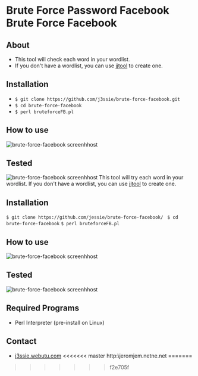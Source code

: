 Brute Force Password Facebook
Brute Force Facebook
====================

About
-----
- This tool will check each word in your wordlist.
- If you don't have a wordlist, you can use [jjtool](https://github.com/j3ssie/jjtool-master) to create one.

Installation
------------
- `$ git clone https://github.com/j3ssie/brute-force-facebook.git `
- `$ cd brute-force-facebook`
- `$ perl bruteforceFB.pl`

How to use
----------
![brute-force-facebook screenhhost](https://github.com/j3ssie/brute-force-facebook/blob/master/assets/1.png)

Tested
------
![brute-force-facebook screenhhost](https://github.com/j3ssie/brute-force-facebook/blob/master/assets/2.png)
This tool will try each word in your wordlist.
If you don't have a wordlist, you can use [jjtool](https://github.com/j3ssie/jjtool-master) to create one.

Installation
------------
`$ git clone https://github.com/jessie/brute-force-facebook/ `
`$ cd brute-force-facebook`
`$ perl bruteforceFB.pl`

How to use
----------
![brute-force-facebook screenhhost](https://raw.github.com/jessie/brute-force-facebook/assets/1.png)

Tested
------
![brute-force-facebook screenhhost](https://raw.github.com/jessie/brute-force-facebook/assets/2.png)

Required Programs
-----------------
- Perl Interpreter (pre-install on Linux)

Contact
-------
- [j3ssie.webutu.com](http://j3ssie.webutu.com/)
<<<<<<< master
http:\\jeromjem.netne.net
=======
>>>>>>> f2e705f
